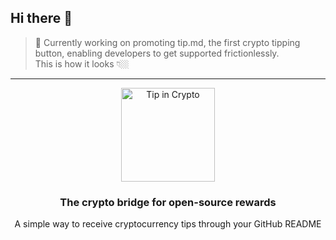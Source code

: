 ## Hi there 👋
> 🔭 Currently working on promoting tip.md, the first crypto tipping button, enabling developers to get supported frictionlessly.<br>This is how it looks 👇🏼
___

<div align="center">
  <a href="https://tip.md/tipdotmd" class="tip-button" target="_blank" rel="noopener noreferrer">
    <img src="https://tip.md/badge.svg" alt="Tip in Crypto" width="150">
  </a>
  <h3>The crypto bridge for open-source rewards</h3>
  <p>A simple way to receive cryptocurrency tips through your GitHub README</p>
</div>
<!--

**xR0am/xR0am** is a ✨ _special_ ✨ repository because its `README.md` (this file) appears on your GitHub profile.

Here are some ideas to get you started:

- 🔭 I’m currently working on ...
- 🌱 I’m currently learning ...
- 👯 I’m looking to collaborate on ...
- 🤔 I’m looking for help with ...
- 💬 Ask me about ...
- 📫 How to reach me: ...
- 😄 Pronouns: ...
- ⚡ Fun fact: ...
-->
